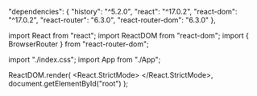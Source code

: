   "dependencies": {
    "history": "^5.2.0",
    "react": "^17.0.2",
    "react-dom": "^17.0.2",
    "react-router": "6.3.0",
    "react-router-dom": "6.3.0"
  },

  import React from "react";
import ReactDOM from "react-dom";
import { BrowserRouter } from "react-router-dom";

import "./index.css";
import App from "./App";

ReactDOM.render(
  <React.StrictMode>
    <BrowserRouter>
      <App />
    </BrowserRouter>
  </React.StrictMode>,
  document.getElementById("root")
);
